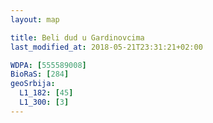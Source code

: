 ```yaml
---
layout: map

title: Beli dud u Gardinovcima
last_modified_at: 2018-05-21T23:31:21+02:00

WDPA: [555589008]
BioRaS: [284]
geoSrbija:
  L1_182: [45]
  L1_300: [3]
---
```

